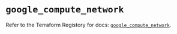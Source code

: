 # `google_compute_network`

Refer to the Terraform Registory for docs: [`google_compute_network`](https://registry.terraform.io/providers/hashicorp/google/5.3.0/docs/resources/compute_network).
